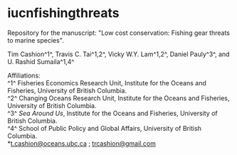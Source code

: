 # iucnfishingthreats

Repository for the manuscript: "Low cost conservation: Fishing gear threats to marine species".

Tim Cashion^1^, Travis C. Tai^1,2^, Vicky W.Y. Lam^1,2^, Daniel Pauly^3^, and U. Rashid Sumaila^1,4^

Affiliations:  
^1^ Fisheries Economics Research Unit, Institute for the Oceans and Fisheries, University of British Columbia.   
^2^ Changing Oceans Research Unit, Institute for the Oceans and Fisheries, University of British Columbia.   
^3^ *Sea Around Us*, Institute for the Oceans and Fisheries, University of British Columbia.   
^4^ School of Public Policy and Global Affairs, University of British Columbia.   
\*t.cashion@oceans.ubc.ca  ; trcashion@gmail.com
